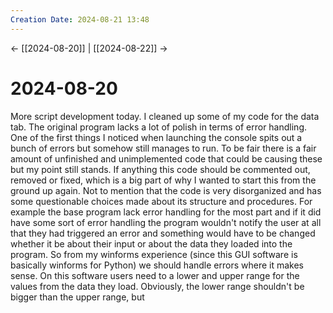 ```yaml
---
Creation Date: 2024-08-21 13:48
---
```


<- [[2024-08-20]] | [[2024-08-22]]  ->

# 2024-08-20
More script development today. I cleaned up some of my code for the data tab. The original program lacks a lot of polish in terms of error handling. One of the first things I noticed when launching the console spits out a bunch of errors but somehow still manages to run. To be fair there is a fair amount of unfinished and unimplemented code that could be causing these but my point still stands. If anything this code should be commented out, removed or fixed, which is a big part of why I wanted to start this from the ground up again. Not to mention that the code is very disorganized and has some questionable choices made about its structure and procedures. For example the base program lack error handling for the most part and if it did have some sort of error handling the program wouldn't notify the user at all that they had triggered an error and something would have to be changed whether it be about their input or about the data they loaded into the program. So from my winforms experience (since this GUI software is basically winforms for Python) we should handle errors where it makes sense. On this software users need to a lower and upper range for the values from the data they load. Obviously, the lower range shouldn't be bigger than the upper range, but 
